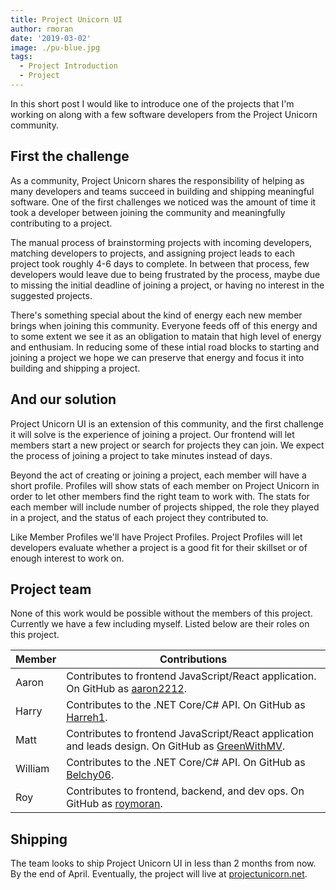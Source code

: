 ```yaml
---
title: Project Unicorn UI
author: rmoran
date: '2019-03-02'
image: ./pu-blue.jpg
tags:
  - Project Introduction
  - Project
---
```


In this short post I would like to introduce one of the projects that I'm working on along with a few software developers from the Project Unicorn community.

## First the challenge 
As a community, Project Unicorn shares the responsibility of helping as many developers and teams succeed in building and shipping meaningful software. One of the first challenges we noticed was the amount of time it took a developer between joining the community and meaningfully contributing to a project. 

The manual process of brainstorming projects with incoming developers, matching developers to projects, and assigning project leads to each project took roughly 4-6 days to complete. In between that process, few developers would leave due to being frustrated by the process, maybe due to missing the initial deadline of joining a project, or having no interest in the suggested projects. 

There's something special about the kind of energy each new member brings when joining this community. Everyone feeds off of this energy and to some extent we see it as an obligation to matain that high level of energy and enthusiam. In reducing some of these intial road blocks to starting and joining a project we hope we can preserve that energy and focus it into building and shipping a project. 

## And our solution 

Project Unicorn UI is an extension of this community, and the first challenge it will solve is the experience of joining a project. Our frontend will let members start a new project or search for projects they can join. We expect the process of joining a project to take minutes instead of days. 

Beyond the act of creating or joining a project, each member will have a short profile. Profiles will show stats of each member on Project Unicorn in order to let other members find the right team to work with. The stats for each member will include number of projects shipped, the role they played in a project, and the status of each project they contributed to. 

Like Member Profiles we'll have Project Profiles. Project Profiles will let developers evaluate whether a project is a good fit for their skillset or of enough interest to work on. 

## Project team 
None of this work would be possible without the members of this project. Currently we have a few including myself. Listed below are their roles on this project. 

| Member    | Contributions                                                  |
| --------- | -------------------------------------------------------------- |
| Aaron     | Contributes to frontend JavaScript/React application. On GitHub as [aaron2212](https://github.com/aaron2212).                     |
| Harry     | Contributes to the .NET Core/C# API. On GitHub as [Harreh1](https://github.com/Harreh1).                                          |
| Matt      | Contributes to frontend JavaScript/React application and leads design. On GitHub as [GreenWithMV](https://github.com/GreenWithMV).|
| William   | Contributes to the .NET Core/C# API. On GitHub as [Belchy06](https://github.com/Belchy06).                                        |
| Roy       | Contributes to frontend, backend, and dev ops. On GitHub as [roymoran](https://github.com/roymoran).                              |


## Shipping 

The team looks to ship Project Unicorn UI in less than 2 months from now. By the end of April. Eventually, the project will live at [projectunicorn.net](https://projectunicorn.dev/).
